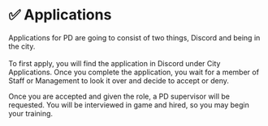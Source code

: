 # ✅ Applications

Applications for PD are going to consist of two things, Discord and being in the city. \
\
To first apply, you will find the application in Discord under City Applications. Once you complete the application, you wait for a member of Staff or Management to look it over and decide to accept or deny.&#x20;

Once you are accepted and given the role, a PD supervisor will be requested. You will be interviewed in game and hired, so you may begin your training.&#x20;
